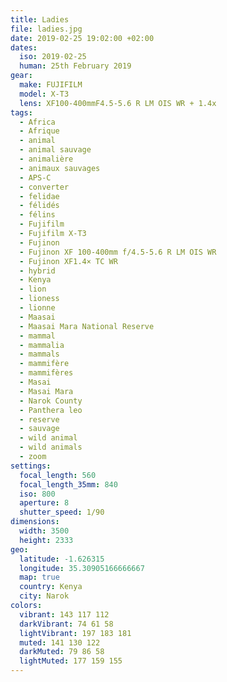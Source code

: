 ```yaml
---
title: Ladies
file: ladies.jpg
date: 2019-02-25 19:02:00 +02:00
dates:
  iso: 2019-02-25
  human: 25th February 2019
gear:
  make: FUJIFILM
  model: X-T3
  lens: XF100-400mmF4.5-5.6 R LM OIS WR + 1.4x
tags:
  - Africa
  - Afrique
  - animal
  - animal sauvage
  - animalière
  - animaux sauvages
  - APS-C
  - converter
  - felidae
  - félidés
  - félins
  - Fujifilm
  - Fujifilm X-T3
  - Fujinon
  - Fujinon XF 100-400mm f/4.5-5.6 R LM OIS WR
  - Fujinon XF1.4× TC WR
  - hybrid
  - Kenya
  - lion
  - lioness
  - lionne
  - Maasai
  - Maasai Mara National Reserve
  - mammal
  - mammalia
  - mammals
  - mammifère
  - mammifères
  - Masai
  - Masai Mara
  - Narok County
  - Panthera leo
  - reserve
  - sauvage
  - wild animal
  - wild animals
  - zoom
settings:
  focal_length: 560
  focal_length_35mm: 840
  iso: 800
  aperture: 8
  shutter_speed: 1/90
dimensions:
  width: 3500
  height: 2333
geo:
  latitude: -1.626315
  longitude: 35.30905166666667
  map: true
  country: Kenya
  city: Narok
colors:
  vibrant: 143 117 112
  darkVibrant: 74 61 58
  lightVibrant: 197 183 181
  muted: 141 130 122
  darkMuted: 79 86 58
  lightMuted: 177 159 155
---
```



